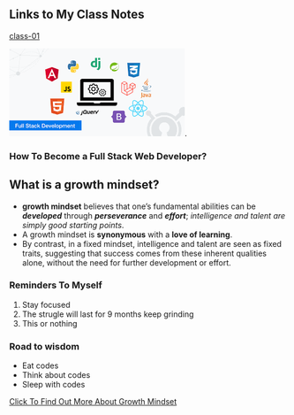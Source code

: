 ## Links to My Class Notes
[class-01](/Class-01.md)



![full stack image](techedimage.png).

### How To Become a **Full Stack** Web Developer?

## What is a growth mindset?
-  **growth mindset** believes that one’s fundamental abilities can be ***developed*** through ***perseverance*** and ***effort***; *intelligence and talent are simply good starting points*. 
- A growth mindset is **synonymous** with a **love of learning**.
- By contrast, in a fixed mindset, intelligence and talent are seen as fixed traits, suggesting that success comes from these inherent qualities alone, without the need for further development or effort.

### Reminders To Myself
1. Stay focused
2. The strugle will last for 9 months keep grinding
3. This or nothing

### Road to wisdom
- Eat codes
- Think about codes
- Sleep with codes

[Click To Find Out More About Growth Mindset](https://www.atlassian.com/blog/inside-atlassian/growth-mindset)
